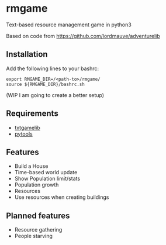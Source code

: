 # rmgame
Text-based resource management game in python3

Based on code from https://github.com/lordmauve/adventurelib

## Installation

Add the following lines to your bashrc:
```
export RMGAME_DIR=/<path-to>/rmgame/
source ${RMGAME_DIR}/bashrc.sh
```
(WIP I am going to create a better setup)

## Requirements

- [txtgamelib](https://github.com/adrianogil/txtgamelib)
- [pytools](https://github.com/adrianogil/pytools)


## Features
- Build a House
- Time-based world update
- Show Population limit/stats
- Population growth
- Resources
- Use resources when creating buildings


## Planned features
- Resource gathering
- People starving
